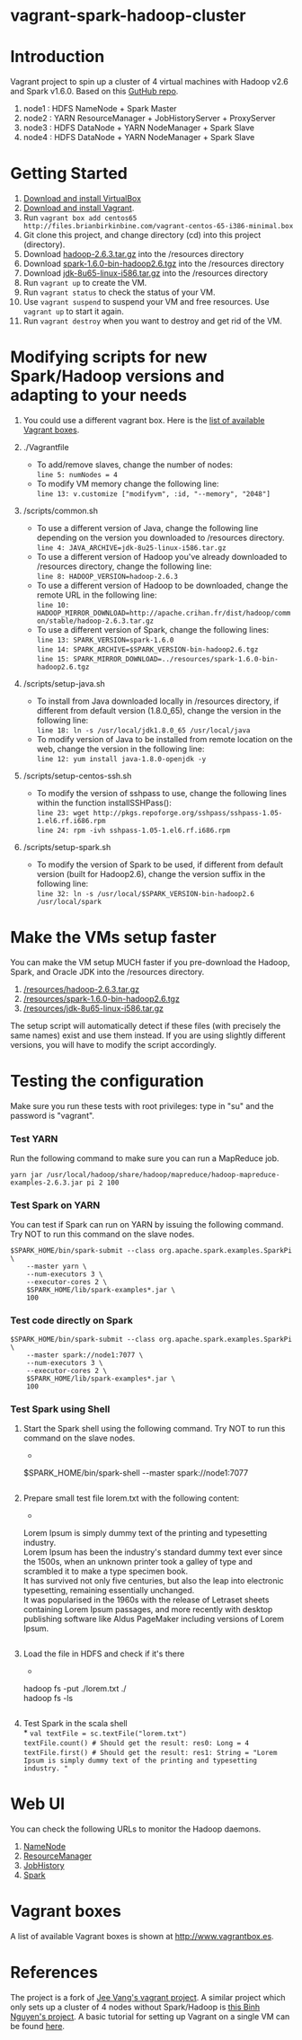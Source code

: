 vagrant-spark-hadoop-cluster
================================

# Introduction

Vagrant project to spin up a cluster of 4 virtual machines with Hadoop v2.6 and Spark v1.6.0. 
Based on this [GutHub repo](https://github.com/vangj/vagrant-hadoop-2.4.1-spark-1.0.1).

1. node1 : HDFS NameNode + Spark Master
2. node2 : YARN ResourceManager + JobHistoryServer + ProxyServer
3. node3 : HDFS DataNode + YARN NodeManager + Spark Slave
4. node4 : HDFS DataNode + YARN NodeManager + Spark Slave

# Getting Started

1. [Download and install VirtualBox](https://www.virtualbox.org/wiki/Downloads)
2. [Download and install Vagrant](http://www.vagrantup.com/downloads.html).
3. Run ```vagrant box add centos65 http://files.brianbirkinbine.com/vagrant-centos-65-i386-minimal.box```
4. Git clone this project, and change directory (cd) into this project (directory).
5. Download [hadoop-2.6.3.tar.gz](http://www.apache.org/dyn/closer.cgi/hadoop/common/hadoop-2.6.3/hadoop-2.6.3.tar.gz) into the /resources directory
6. Download [spark-1.6.0-bin-hadoop2.6.tgz](http://spark.apache.org/downloads.html) into the /resources directory
7. Download [jdk-8u65-linux-i586.tar.gz](http://www.oracle.com/technetwork/java/javase/downloads/jdk8-downloads-2133151.html) into the /resources directory
8. Run ```vagrant up``` to create the VM.
9. Run ```vagrant status``` to check the status of your VM.
10. Use ```vagrant suspend``` to suspend your VM and free resources. Use ```vagrant up``` to start it again.
11. Run ```vagrant destroy``` when you want to destroy and get rid of the VM.


# Modifying scripts for new Spark/Hadoop versions and adapting to your needs

1. You could use a different vagrant box. Here is the [list of available Vagrant boxes](http://www.vagrantbox.es).

2. ./Vagrantfile
    * To add/remove slaves, change the number of nodes:   
    ```line 5: numNodes = 4```
    * To modify VM memory change the following line:   
    ```line 13: v.customize ["modifyvm", :id, "--memory", "2048"]```

3. /scripts/common.sh
    * To use a different version of Java, change the following line depending on the version you downloaded to /resources directory.   
    ```line 4: JAVA_ARCHIVE=jdk-8u25-linux-i586.tar.gz```
    * To use a different version of Hadoop you've already downloaded to /resources directory, change the following line:   
    ```line 8: HADOOP_VERSION=hadoop-2.6.3```
    * To use a different version of Hadoop to be downloaded, change the remote URL in the following line:   
    ```line 10: HADOOP_MIRROR_DOWNLOAD=http://apache.crihan.fr/dist/hadoop/common/stable/hadoop-2.6.3.tar.gz```
    * To use a different version of Spark, change the following lines:   
    ```line 13: SPARK_VERSION=spark-1.6.0```   
    ```line 14: SPARK_ARCHIVE=$SPARK_VERSION-bin-hadoop2.6.tgz```   
    ```line 15: SPARK_MIRROR_DOWNLOAD=../resources/spark-1.6.0-bin-hadoop2.6.tgz```   

4. /scripts/setup-java.sh
    * To install from Java downloaded locally in /resources directory, if different from default version (1.8.0_65), change the version in the following  line:   
    ```line 18: ln -s /usr/local/jdk1.8.0_65 /usr/local/java```
    * To modify version of Java to be installed from remote location on the web, change the version in the following line:   
    ```line 12: yum install java-1.8.0-openjdk -y```

5. /scripts/setup-centos-ssh.sh
    * To modify the version of sshpass to use, change the following lines within the function installSSHPass():    
    ```line 23: wget http://pkgs.repoforge.org/sshpass/sshpass-1.05-1.el6.rf.i686.rpm```    
    ```line 24: rpm -ivh sshpass-1.05-1.el6.rf.i686.rpm```   

6. /scripts/setup-spark.sh
    * To modify the version of Spark to be used, if different from default version (built for Hadoop2.6), change the version suffix in the following  line:   
    ```line 32: ln -s /usr/local/$SPARK_VERSION-bin-hadoop2.6 /usr/local/spark```


# Make the VMs setup faster
You can make the VM setup MUCH faster if you pre-download the Hadoop, Spark, and Oracle JDK into the /resources directory.

1. [/resources/hadoop-2.6.3.tar.gz](http://www.apache.org/dyn/closer.cgi/hadoop/common/hadoop-2.6.3/hadoop-2.6.3.tar.gz)
2. [/resources/spark-1.6.0-bin-hadoop2.6.tgz](http://spark.apache.org/downloads.html)
3. [/resources/jdk-8u65-linux-i586.tar.gz](http://www.oracle.com/technetwork/java/javase/downloads/jdk8-downloads-2133151.html)

The setup script will automatically detect if these files (with precisely the same names) exist and use them instead. If you are using slightly different versions, you will have to modify the script accordingly.

# Testing the configuration
Make sure you run these tests with root privileges: type in "su" and the password is "vagrant".

### Test YARN
Run the following command to make sure you can run a MapReduce job. 

```
yarn jar /usr/local/hadoop/share/hadoop/mapreduce/hadoop-mapreduce-examples-2.6.3.jar pi 2 100
```

### Test Spark on YARN
You can test if Spark can run on YARN by issuing the following command. Try NOT to run this command on the slave nodes.

```
$SPARK_HOME/bin/spark-submit --class org.apache.spark.examples.SparkPi \
    --master yarn \
    --num-executors 3 \
    --executor-cores 2 \
    $SPARK_HOME/lib/spark-examples*.jar \
    100
```

### Test code directly on Spark	
```
$SPARK_HOME/bin/spark-submit --class org.apache.spark.examples.SparkPi \
    --master spark://node1:7077 \
    --num-executors 3 \
    --executor-cores 2 \
    $SPARK_HOME/lib/spark-examples*.jar \
    100
```
	
### Test Spark using Shell

1. Start the Spark shell using the following command. Try NOT to run this command on the slave nodes.   
    * ```
    $SPARK_HOME/bin/spark-shell --master spark://node1:7077
    ```
2. Prepare small test file lorem.txt with the following content:   
    * ```
    Lorem Ipsum is simply dummy text of the printing and typesetting industry.    
    Lorem Ipsum has been the industry's standard dummy text ever since the 1500s, when an unknown printer took a galley of type and scrambled it to make a type specimen book.     
    It has survived not only five centuries, but also the leap into electronic typesetting, remaining essentially unchanged.     
    It was popularised in the 1960s with the release of Letraset sheets containing Lorem Ipsum passages, and more recently with desktop publishing software like Aldus PageMaker including versions of Lorem Ipsum.    
    ```
3. Load the file in HDFS and check if it's there   
    * ```
    hadoop fs -put ./lorem.txt ./   
    hadoop fs -ls
    ```
4. Test Spark in the scala shell   
    * 
    ```val textFile = sc.textFile("lorem.txt")```      
    ```textFile.count() # Should get the result: res0: Long = 4```        
    ```textFile.first() # Should get the result: res1: String = "Lorem Ipsum is simply dummy text of the printing and typesetting industry. "```       

# Web UI
You can check the following URLs to monitor the Hadoop daemons.

1. [NameNode](http://10.211.55.101:50070/dfshealth.html)
2. [ResourceManager](http://10.211.55.102:8088/cluster)
3. [JobHistory](http://10.211.55.102:19888/jobhistory)
4. [Spark](http://10.211.55.101:8080)

# Vagrant boxes
A list of available Vagrant boxes is shown at http://www.vagrantbox.es. 

# References
The project is a fork of [Jee Vang's vagrant project](https://github.com/vangj/vagrant-hadoop-2.4.1-spark-1.0.1). 
A similar project which only sets up a cluster of 4 nodes without Spark/Hadoop is [this Binh Nguyen's project](https://github.com/ngbinh/spark-vagrant).
A basic tutorial for setting up Vagrant on a single VM can be found [here](http://thegrimmscientist.com/2014/12/01/vagrant-tutorial-spark-in-a-vm/).

